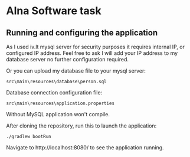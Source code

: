 # Alna Software task



## Running and configuring the application
As I used iv.lt mysql server for security purposes it requires internal IP, or configured IP address.
Feel free to ask I will add your IP address to my database server no further configuration required.

Or you can upload my database file to your mysql server: 
```
src\main\resources\database\person.sql
```
Database connection configuration file: 
```
src\main\resources\application.properties
```
Without MySQL application won't compile.


After cloning the repository, run this to launch the application:
```
./gradlew bootRun
```
Navigate to http://localhost:8080/ to see the application running.
